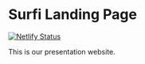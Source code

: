 # Surfi Landing Page

[![Netlify Status](https://api.netlify.com/api/v1/badges/2a47b673-e9db-4617-9fe4-2152d63eab29/deploy-status)](https://app.netlify.com/sites/surfi/deploys)

This is our presentation website.
